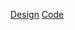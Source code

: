  [Design](https://xiaowanba.github.io/wwso/index-design.html)
 [Code](https://xiaowanba.github.io/wwso/index-code.htmll)
